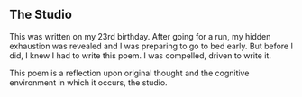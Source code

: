 ## The Studio

This was written on my 23rd birthday. After going for a run, my hidden exhaustion was revealed and I was preparing to go to bed early. But before I did, I knew I had to write this poem. I was compelled, driven to write it.

This poem is a reflection upon original thought and the cognitive environment in which it occurs, the studio.
